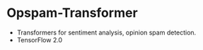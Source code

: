 Opspam-Transformer 
===================

- Transformers for sentiment analysis, opinion spam detection.
- TensorFlow 2.0
